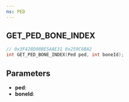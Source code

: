 ```yaml
---
ns: PED
---
```

## GET_PED_BONE_INDEX

```c
// 0x3F428D08BE5AAE31 0x259C6BA2
int GET_PED_BONE_INDEX(Ped ped, int boneId);
```

## Parameters
* **ped**:
* **boneId**:
